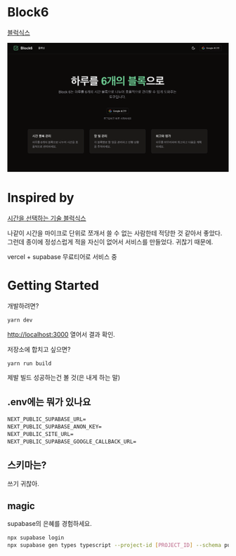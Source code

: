 # Block6

[블럭식스](https://block6-three.vercel.app/)

![사이트사진인데안나오나보네?](assets/screen.png)

# Inspired by

[시간을 선택하는 기술 블럭식스](https://www.yes24.com/Product/Goods/104868817)

나같이 시간을 마이크로 단위로 쪼개서 쓸 수 없는 사람한테 적당한 것 같아서 좋았다.  
그런데 종이에 정성스럽게 적을 자신이 없어서 서비스를 만들었다. 귀찮기 때문에.

vercel + supabase 무료티어로 서비스 중

# Getting Started

개발하려면?

```bash
yarn dev
```

[http://localhost:3000](http://localhost:3000) 열어서 결과 확인.

저장소에 합치고 싶으면?

```bash
yarn run build
```

제발 빌드 성공하는건 볼 것(은 내게 하는 말)

## .env에는 뭐가 있나요

```txt
NEXT_PUBLIC_SUPABASE_URL=
NEXT_PUBLIC_SUPABASE_ANON_KEY=
NEXT_PUBLIC_SITE_URL=
NEXT_PUBLIC_SUPABASE_GOOGLE_CALLBACK_URL=
```

## 스키마는?

쓰기 귀찮아.

## magic

supabase의 은혜를 경험하세요.

```bash
npx supabase login
npx supabase gen types typescript --project-id [PROJECT_ID] --schema public > types/supabase.ts
```

